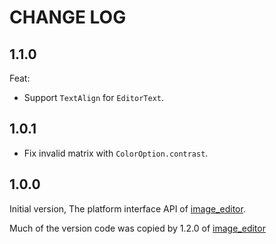 # CHANGE LOG

## 1.1.0

Feat:

- Support `TextAlign` for `EditorText`.

## 1.0.1

- Fix invalid matrix with `ColorOption.contrast`.

## 1.0.0

Initial version, The platform interface API of [image_editor][].

Much of the version code was copied by 1.2.0 of [image_editor][]

[image_editor]: https://pub.dev/packages/image_editor
